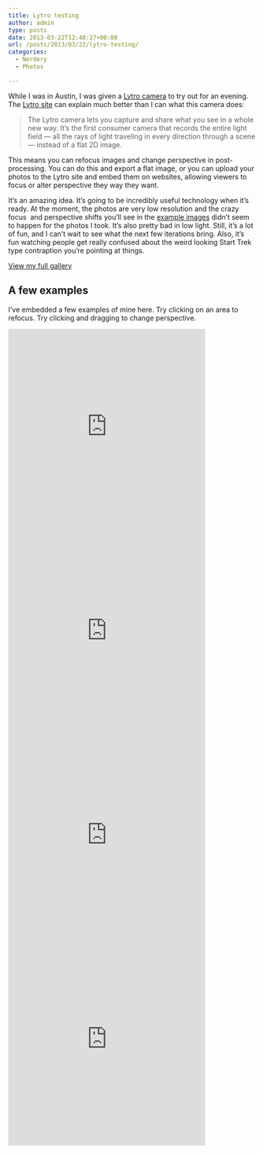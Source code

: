 ```yaml
---
title: Lytro testing
author: admin
type: posts
date: 2013-03-22T12:48:27+00:00
url: /posts/2013/03/22/lytro-testing/
categories:
  - Nerdery
  - Photos

---
```

While I was in Austin, I was given a [Lytro camera][1] to try out for an evening. The [Lytro site][1] can explain much better than I can what this camera does:

> The Lytro camera lets you capture and share what you see in a whole new way. It’s the first consumer camera that records the entire light field — all the rays of light traveling in every direction through a scene — instead of a flat 2D image.

This means you can refocus images and change perspective in post-processing. You can do this and export a flat image, or you can upload your photos to the Lytro site and embed them on websites, allowing viewers to focus or alter perspective they way they want.

It&#8217;s an amazing idea. It&#8217;s going to be incredibly useful technology when it&#8217;s ready. At the moment, the photos are very low resolution and the crazy focus  and perspective shifts you&#8217;ll see in the [example images][2] didn&#8217;t seem to happen for the photos I took. It&#8217;s also pretty bad in low light. Still, it&#8217;s a lot of fun, and I can&#8217;t wait to see what the next few iterations bring. Also, it&#8217;s fun watching people get really confused about the weird looking Start Trek type contraption you&#8217;re pointing at things.

[View my full gallery][3]

## A few examples

I&#8217;ve embedded a few examples of mine here. Try clicking on an area to refocus. Try clicking and dragging to change perspective.

<iframe width="400" height="415" src="https://pictures.lytro.com/nonimage/pictures/596193/embed" frameborder="0" allowfullscreen="" scrolling="no"></iframe>

<iframe width="400" height="415" src="https://pictures.lytro.com/nonimage/pictures/596201/embed" frameborder="0" allowfullscreen="" scrolling="no"></iframe>

<iframe width="400" height="415" src="https://pictures.lytro.com/nonimage/pictures/596203/embed" frameborder="0" allowfullscreen="" scrolling="no"></iframe>

<iframe width="400" height="415" src="https://pictures.lytro.com/nonimage/pictures/596208/embed" frameborder="0" allowfullscreen="" scrolling="no"></iframe>

 [1]: https://www.lytro.com/camera "Lytro camera"
 [2]: https://pictures.lytro.com/ "Example Lytro photos"
 [3]: https://pictures.lytro.com/nonimage/stories/112139 "Lytro try out photos by Andy Lobban"